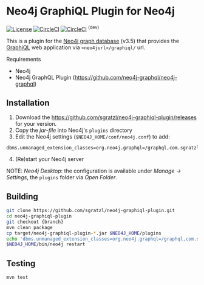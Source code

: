 Neo4j GraphiQL Plugin for Neo4j
======================================================
[![License][mit-image]][mit-url] [![CircleCI][ci-image]][ci-url] [![CircleCI][ci-image-dev]][ci-url-dev] <sup>(dev)</sup>

This is a plugin for the [Neo4j graph database](http://neo4j.com/) (v3.5) that provides the [GraphiQL](https://github.com/graphql/graphiql) web application via `<neo4jurl>/graphiql/` url.

Requirements
 * Neo4j
 * Neo4j GraphQL Plugin (https://github.com/neo4j-graphql/neo4j-graphql)


Installation
------------

1. Download the https://github.com/sgratzl/neo4j-graphiql-plugin/releases for your version.
2. Copy the _jar-file_ into Neo4j's `plugins` directory
3. Edit the Neo4j settings (`$NEO4J_HOME/conf/neo4j.conf`) to add:
  ```
dbms.unmanaged_extension_classes=org.neo4j.graphql=/graphql,com.sgratzl.neo4j.graphiql.plugin=/graphiql
```
4. (Re)start your Neo4j server

NOTE: _Neo4j Desktop_: the configuration is available under *Manage -> Settings*, the `plugins` folder via *Open Folder*.

Building
--------

```bash
git clone https://github.com/sgratzl/neo4j-graphiql-plugin.git
cd neo4j-graphiql-plugin
git checkout {branch}
mvn clean package
cp target/neo4j-graphiql-plugin-*.jar $NEO4J_HOME/plugins
echo 'dbms.unmanaged_extension_classes=org.neo4j.graphql=/graphql,com.sgratzl.neo4j.graphiql.plugin=/graphiql' >> $NEO4J_HOME/conf/neo4j.conf
$NEO4J_HOME/bin/neo4j restart
```

Testing
-------

```
mvn test
```
 

[mit-image]: https://img.shields.io/badge/License-MIT-yellow.svg
[mit-url]: https://opensource.org/licenses/MIT
[ci-image]: https://circleci.com/gh/sgratzl/neo4j-graphiql-plugin.svg?style=shield
[ci-url]: https://circleci.com/gh/sgratzl/neo4j-graphiql-plugin
[ci-image-dev]: https://circleci.com/gh/sgratzl/neo4j-graphiql-plugin/tree/develop.svg?style=shield
[ci-url-dev]: https://circleci.com/gh/sgratzl/neo4j-graphiql-plugin/tree/develop

